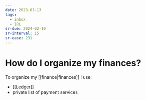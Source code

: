 ```yaml
---
date: 2023-03-13
tags:
  - inbox
  - IRL
sr-due: 2024-02-10
sr-interval: 15
sr-ease: 231
---
```


# How do I organize my finances?

To organize my [[finance|finances]] I use:

- [[Ledger]]
- private list of payment services

